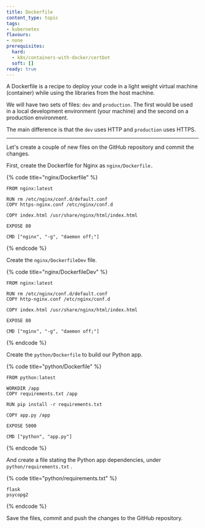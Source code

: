 ```yaml
---
title: Dockerfile
content_type: topic
tags: 
- kubernetes
flavours:
- none
prerequisites:
  hard: 
  - k8s/containers-with-docker/certbot
  soft: []
ready: true
---
```


A Dockerfile is a recipe to deploy your code in a light weight virtual machine (container) while using the libraries from the host machine.

We will have two sets of files: `dev` and `production`. The first would be used in a local development environment (your machine) and the second on a production environment.

The main difference is that the `dev` uses HTTP and `production` uses HTTPS.

***

Let's create a couple of new files on the GitHub repository and commit the changes.

First, create the Dockerfile for Nginx as `nginx/Dockerfile.`

{% code title="nginx/Dockerfile" %}
```
FROM nginx:latest

RUN rm /etc/nginx/conf.d/default.conf
COPY https-nginx.conf /etc/nginx/conf.d

COPY index.html /usr/share/nginx/html/index.html

EXPOSE 80

CMD ["nginx", "-g", "daemon off;"]
```
{% endcode %}

Create the `nginx/DockerfileDev` file.

{% code title="nginx/DockerfileDev" %}
```
FROM nginx:latest

RUN rm /etc/nginx/conf.d/default.conf
COPY http-nginx.conf /etc/nginx/conf.d

COPY index.html /usr/share/nginx/html/index.html

EXPOSE 80

CMD ["nginx", "-g", "daemon off;"]
```
{% endcode %}

Create the `python/Dockerfile` to build our Python app.

{% code title="python/Dockerfile" %}
```
FROM python:latest

WORKDIR /app
COPY requirements.txt /app

RUN pip install -r requirements.txt

COPY app.py /app

EXPOSE 5000

CMD ["python", "app.py"]
```
{% endcode %}

And create a file stating the Python app dependencies, under `python/requirements.txt` .

{% code title="python/requirements.txt" %}
```
flask
psycopg2
```
{% endcode %}

Save the files, commit and push the changes to the GitHub repository.
